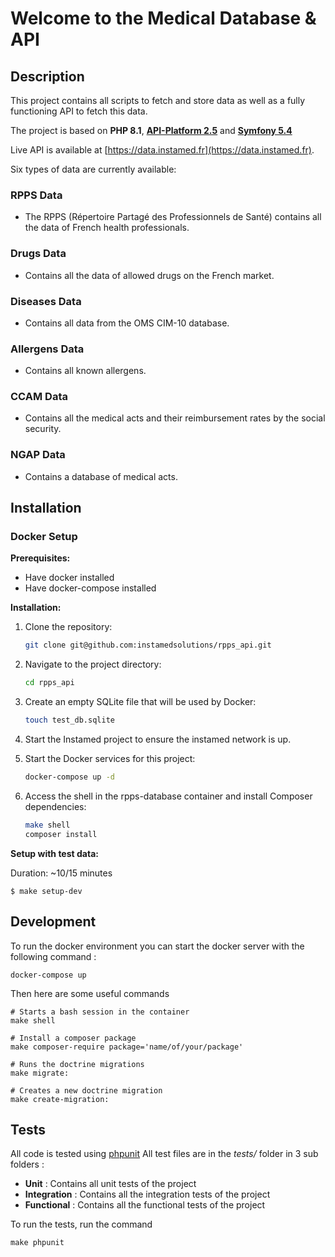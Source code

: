 # Welcome to the Medical Database & API

## Description

This project contains all scripts to fetch and store data as well as a fully functioning API to fetch this data.

The project is based on **PHP 8.1**,  **[API-Platform 2.5](https://api-platform.com/docs/v2.5/distribution/)** and **[Symfony 5.4](https://symfony.com/)**

Live API is available at [https://data.instamed.fr](https://data.instamed.fr).

Six types of data are currently available:

### RPPS Data
- The RPPS (Répertoire Partagé des Professionnels de Santé) contains all the data of French health professionals.

### Drugs Data
- Contains all the data of allowed drugs on the French market.

### Diseases Data
- Contains all data from the OMS CIM-10 database.

### Allergens Data
- Contains all known allergens.

### CCAM Data
- Contains all the medical acts and their reimbursement rates by the social security.

### NGAP Data
- Contains a database of medical acts.

## Installation

### Docker Setup

**Prerequisites:**

- Have docker installed
- Have docker-compose installed

**Installation:**

1. Clone the repository:

   ```bash
   git clone git@github.com:instamedsolutions/rpps_api.git
   ```
   
2. Navigate to the project directory:

   ```bash
   cd rpps_api
   ```
   
3. Create an empty SQLite file that will be used by Docker:

   ```bash
   touch test_db.sqlite
   ```

4. Start the Instamed project to ensure the instamed network is up. 

5. Start the Docker services for this project:

   ```bash
   docker-compose up -d
   ```

6. Access the shell in the rpps-database container and install Composer dependencies:

   ```bash
   make shell
   composer install
   ```

**Setup with test data:**

Duration: ~10/15 minutes

```
$ make setup-dev
```

## Development
To run the docker environment you can start the docker server with the following command :
```shell
docker-compose up
````

Then here are some useful commands
````shell
# Starts a bash session in the container
make shell

# Install a composer package
make composer-require package='name/of/your/package'

# Runs the doctrine migrations
make migrate:

# Creates a new doctrine migration
make create-migration:
````


## Tests
All code is tested using [phpunit](https://phpunit.de/)
All test files are in the *tests/* folder in 3 sub folders :
* **Unit** : Contains all unit tests of the project
* **Integration** : Contains all the integration tests of the project
* **Functional** : Contains all the functional tests of the project

To run the tests, run the command
````shell
make phpunit
````
